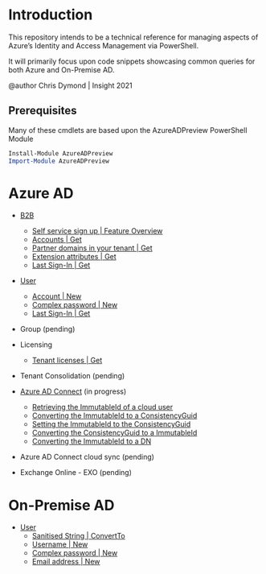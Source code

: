 # Introduction

This repository intends to be a technical reference for managing aspects of Azure’s Identity and Access Management via PowerShell.

It will primarily focus upon code snippets showcasing common queries for both Azure and On-Premise AD.

@author Chris Dymond | Insight 2021

## Prerequisites

Many of these cmdlets are based upon the AzureADPreview PowerShell Module

```powershell
Install-Module AzureADPreview
Import-Module AzureADPreview
```

# Azure AD

- [B2B](azure/b2b-user/README.md)

  - [Self service sign up | Feature Overview](azure/b2b-user/README.md)
  - [Accounts | Get](azure/b2b-user/README.md#guests)
  - [Partner domains in your tenant | Get](azure/b2b-user/README.md#get-b2b-domains)
  - [Extension attributes | Get](azure/b2b-user/README.md#extension-attributes)
  - [Last Sign-In | Get](azure/b2b-user/README.md#last-sign-in)

- [User](azure/user/README.md)

  - [Account | New](azure/user/README.md#creating-a-cloud-user-account)
  - [Complex password | New](azure/user/README.md#New-ComplexPassword)
  - [Last Sign-In | Get](azure/user/README.md#last-sign-in)

- Group (pending)

- Licensing

  - [Tenant licenses | Get](azure/licensing/README.md#get-tenant-licensing-details)

- Tenant Consolidation (pending)

- [Azure AD Connect](azure/adc/README.md) (in progress)

  - [Retrieving the ImmutableId of a cloud user](azure/adc/README.md#Retrieving-the-ImmutableId-of-a-cloud-user)
  - [Converting the ImmutableId to a ConsistencyGuid](azure/adc/README.md#Converting-the-ImmutableId-to-a-ConsistencyGuid)
  - [Setting the ImmutableId to the ConsistencyGuid](azure/adc/README.md#Setting-the-ImmutableId-to-the-ConsistencyGuid)
  - [Converting the ConsistencyGuid to a ImmutableId](azure/adc/README.md#Converting-the-ConsistencyGuid-to-a-ImmutableId)
  - [Converting the ImmutableId to a DN](azure/adc/README.md#Converting-the-ImmutableId-to-a-DN)

- Azure AD Connect cloud sync (pending)

- Exchange Online - EXO (pending)

# On-Premise AD

- [User](on-premise/user/README.md)
  - [Sanitised String | ConvertTo](on-premise/user/README.md#ConvertTo-StringWithoutApostropheOrSpace)
  - [Username | New](on-premise/user/README.md#New-Username)
  - [Complex password | New](on-premise/user/README.md#New-ComplexPassword)
  - [Email address | New ](on-premise/user/README.md#New-Mail)
